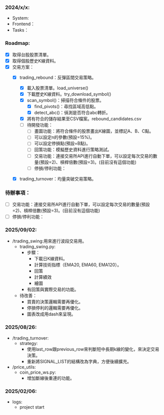 ### 2024/x/x:
* System:
* Frontend：
* Tasks：

### Roadmap:
* [x] 取得台股股票清單。
* [x] 取得個股歷史K線資料。
* [x] 交易方案：
  * [x] trading_rebound：反彈區間交易策略。
    * [x] 載入股票清單。load_universe()
    * [x] 下載歷史K線資料。try_download_symbol()
    * [x] scan_symbol()：掃描符合條件的股票。
      * [x] find_pivots()：尋找區域高低點。
      * [x] detect_abc()：偵測是否符合abc轉折。
    * [x] 將有符合的儲存結果至CSV檔案。rebound_candidates.csv
    * [ ] 待開發功能：
      * [ ] 畫圖功能：將符合條件的股票畫出K線圖，並標記A、B、C點。
      * [ ] 可以設定n的參數(預設=15%)。
      * [ ] 可以設定停損點(預設=B點)。
      * [ ] 回策功能：模擬歷史資料進行策略測試。
      * [ ] 交易功能：連接交易所API進行自動下單，可以設定每次交易的數量(預設=2)、槓桿倍數(預設=3)。(目前沒有這個功能)
      * [ ] 停損/停利功能：
  * [x] trading_turnover：均量突破交易策略。


### 待辦事項：
* [ ] 交易功能：連接交易所API進行自動下單，可以設定每次交易的數量(預設=2)、槓桿倍數(預設=3)。(目前沒有這個功能)
* [ ] 停損/停利功能：

### 2025/09/02:
* /trading_swing:用來進行波段交易用。
  * trading_swing.py:
    * 步驟：
      * 下載日K線資料。
      * 計算技術指標（EMA20, EMA60, EMA120）。
      * 回策
      * 計算績效
      * 繪圖
    * 有回策與實際交易的功能。
  * 待改善：
    * 買賣的決策邏輯需要再優化。
    * 停損停利的邏輯需要再優化。
    * 圖表改成用dash來呈現。


### 2025/08/26:
* /trading_turnover:
  * strategy:
    * 使用last_row跟previous_row來判斷短中長期k線的變化，來決定交易決策。
    * 重新將SIGNAL_LIST的結構改為字典，方便後續擴充。
* /price_utils:
  * coin_price_ws.py:
    * 增加斷線後重連的功能。


### 2025/02/06:
* logs:
  * project start


